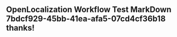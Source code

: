 <properties
ms.topic="hero-topic1"
ms.test1="hero-topic"
ms.test2="test"/>

## OpenLocalization Workflow Test MarkDown 7bdcf929-45bb-41ea-afa5-07cd4cf36b18 thanks!
